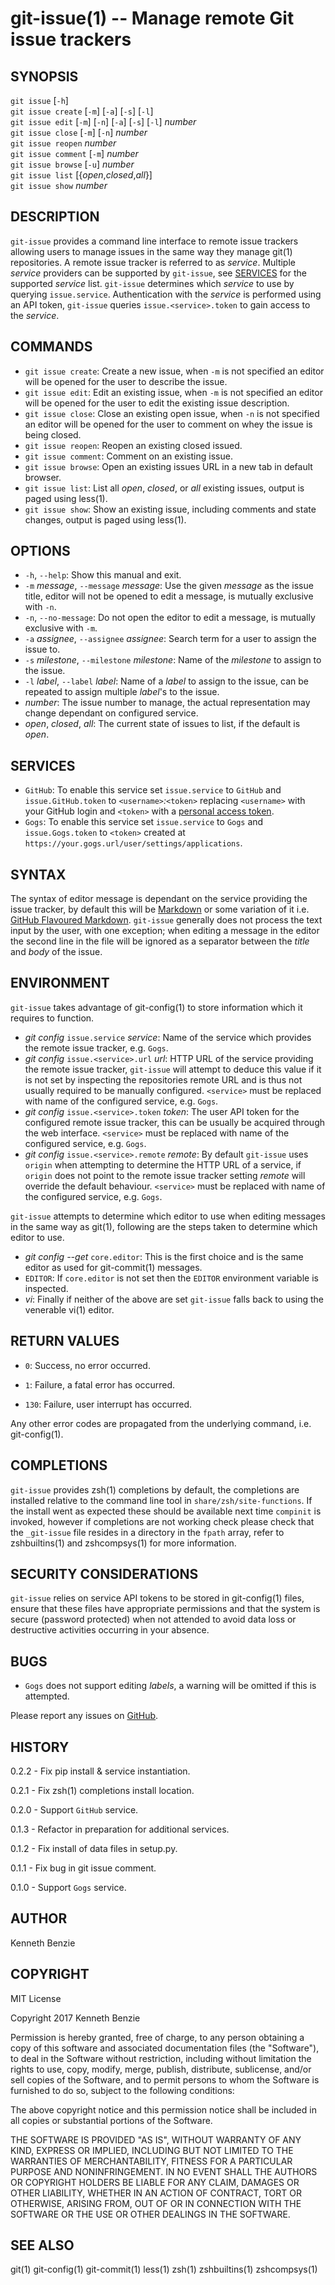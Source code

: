 git-issue(1) -- Manage remote Git issue trackers
================================================

## SYNOPSIS

`git issue` \[`-h`\]  
`git issue create` \[`-m`\] \[`-a`\] \[`-s`\] \[`-l`\]  
`git issue edit` \[`-m`\] \[`-n`\] \[`-a`\] \[`-s`\] \[`-l`\] _number_  
`git issue close` \[`-m`\] \[`-n`\] _number_  
`git issue reopen` _number_  
`git issue comment` \[`-m`\] _number_  
`git issue browse` \[`-u`\] _number_  
`git issue list` \[{_open_,_closed_,_all_}\]  
`git issue show` _number_  

## DESCRIPTION

`git-issue` provides a command line interface to remote issue trackers allowing
users to manage issues in the same way they manage git(1) repositories. A remote
issue tracker is referred to as _service_. Multiple _service_ providers can be
supported by `git-issue`, see [SERVICES](#SERVICES) for the supported _service_
list. `git-issue` determines which _service_ to use by querying `issue.service`.
Authentication with the _service_ is performed using an API token, `git-issue`
queries `issue.<service>.token` to gain access to the _service_.

## COMMANDS

* `git issue create`:
  Create a new issue, when `-m` is not specified an editor will be opened for
  the user to describe the issue.
* `git issue edit`:
  Edit an existing issue, when `-m` is not specified an editor will be opened
  for the user to edit the existing issue description.
* `git issue close`:
  Close an existing open issue, when `-n` is not specified an editor will be
  opened for the user to comment on whey the issue is being closed.
* `git issue reopen`:
  Reopen an existing closed issued.
* `git issue comment`:
  Comment on an existing issue.
* `git issue browse`:
  Open an existing issues URL in a new tab in default browser.
* `git issue list`:
  List all _open_, _closed_, or _all_ existing issues, output is paged using
  less(1).
* `git issue show`:
  Show an existing issue, including comments and state changes, output is paged
  using less(1).

## OPTIONS

* `-h`, `--help`:
  Show this manual and exit.
* `-m` _message_, `--message` _message_:
  Use the given _message_ as the issue title, editor will not be opened to edit
  a message, is mutually exclusive with `-n`.
* `-n`, `--no-message`:
  Do not open the editor to edit a message, is mutually exclusive with `-m`.
* `-a` _assignee_, `--assignee` _assignee_:
  Search term for a user to assign the issue to.
* `-s` _milestone_, `--milestone` _milestone_:
  Name of the _milestone_ to assign to the issue.
* `-l` _label_, `--label` _label_:
  Name of a _label_ to assign to the issue, can be repeated to assign multiple
  _label_'s to the issue.
* _number_:
  The issue number to manage, the actual representation may change dependant on
  configured service.
* _open_, _closed_, _all_:
  The current state of issues to list, if the default is _open_.

## SERVICES

* `GitHub`:
  To enable this service set `issue.service` to `GitHub` and
  `issue.GitHub.token` to `<username>`_:_`<token>` replacing `<username>` with
  your GitHub login and `<token>` with a [personal access token][github-token].
* `Gogs`:
  To enable this service set `issue.service` to `Gogs` and `issue.Gogs.token` to
  `<token>` created at `https://your.gogs.url/user/settings/applications`.

## SYNTAX

The syntax of editor message is dependant on the service providing the issue
tracker, by default this will be [Markdown][markdown] or some variation of it
i.e. [GitHub Flavoured Markdown][github-markdown]. `git-issue` generally does
not process the text input by the user, with one exception; when editing a
message in the editor the second line in the file will be ignored as a separator
between the _title_ and _body_ of the issue.

## ENVIRONMENT

`git-issue` takes advantage of git-config(1) to store information which it
requires to function.

* _git config_ `issue.service` _service_:
  Name of the service which provides the remote issue tracker, e.g. `Gogs`.
* _git config_ `issue.<service>.url` _url_:
  HTTP URL of the service providing the remote issue tracker, `git-issue` will
  attempt to deduce this value if it is not set by inspecting the repositories
  remote URL and is thus not usually required to be manually configured.
  `<service>` must be replaced with name of the configured service, e.g. `Gogs`.
* _git config_ `issue.<service>.token` _token_:
  The user API token for the configured remote issue tracker, this can be
  usually be acquired through the web interface. `<service>` must be replaced
  with name of the configured service, e.g. `Gogs`.
* _git config_ `issue.<service>.remote` _remote_:
  By default `git-issue` uses `origin` when attempting to determine the HTTP URL
  of a service, if `origin` does not point to the remote issue tracker setting
  _remote_ will override the default behaviour. `<service>` must be replaced
  with name of the configured service, e.g. `Gogs`.

`git-issue` attempts to determine which editor to use when editing messages in
the same way as git(1), following are the steps taken to determine which editor
to use.

* _git config --get_ `core.editor`:
  This is the first choice and is the same editor as used for git-commit(1)
  messages.
* `EDITOR`:
  If `core.editor` is not set then the `EDITOR` environment variable is
  inspected.
* _vi_:
  Finally if neither of the above are set `git-issue` falls back to using the
  venerable vi(1) editor.

## RETURN VALUES

* `0`:
  Success, no error occurred.

* `1`:
  Failure, a fatal error has occurred.

* `130`:
  Failure, user interrupt has occurred.

Any other error codes are propagated from the underlying command, i.e.
git-config(1).

## COMPLETIONS

`git-issue` provides zsh(1) completions by default, the completions are
installed relative to the command line tool in `share/zsh/site-functions`. If
the install went as expected these should be available next time `compinit` is
invoked, however if completions are not working check please check that the
`_git-issue` file resides in a directory in the `fpath` array, refer to
zshbuiltins(1) and zshcompsys(1) for more information.

## SECURITY CONSIDERATIONS

`git-issue` relies on service API tokens to be stored in git-config(1) files,
ensure that these files have appropriate permissions and that the system is
secure (password protected) when not attended to avoid data loss or destructive
activities occurring in your absence.

## BUGS

* `Gogs` does not support editing _labels_, a warning will be omitted if this is
  attempted.

Please report any issues on [GitHub][issues].

## HISTORY

0.2.2 - Fix pip install & service instantiation.

0.2.1 - Fix zsh(1) completions install location.

0.2.0 - Support `GitHub` service.

0.1.3 - Refactor in preparation for additional services.

0.1.2 - Fix install of data files in setup.py.

0.1.1 - Fix bug in git issue comment.

0.1.0 - Support `Gogs` service.

## AUTHOR

Kenneth Benzie

## COPYRIGHT

MIT License

Copyright 2017 Kenneth Benzie

Permission is hereby granted, free of charge, to any person obtaining a copy of
this software and associated documentation files (the "Software"), to deal in
the Software without restriction, including without limitation the rights to
use, copy, modify, merge, publish, distribute, sublicense, and/or sell copies of
the Software, and to permit persons to whom the Software is furnished to do so,
subject to the following conditions:

The above copyright notice and this permission notice shall be included in all
copies or substantial portions of the Software.

THE SOFTWARE IS PROVIDED "AS IS", WITHOUT WARRANTY OF ANY KIND, EXPRESS OR
IMPLIED, INCLUDING BUT NOT LIMITED TO THE WARRANTIES OF MERCHANTABILITY, FITNESS
FOR A PARTICULAR PURPOSE AND NONINFRINGEMENT. IN NO EVENT SHALL THE AUTHORS OR
COPYRIGHT HOLDERS BE LIABLE FOR ANY CLAIM, DAMAGES OR OTHER LIABILITY, WHETHER
IN AN ACTION OF CONTRACT, TORT OR OTHERWISE, ARISING FROM, OUT OF OR IN
CONNECTION WITH THE SOFTWARE OR THE USE OR OTHER DEALINGS IN THE SOFTWARE.

## SEE ALSO

git(1) git-config(1) git-commit(1) less(1) zsh(1) zshbuiltins(1) zshcompsys(1)

[github-token]: https://github.com/settings/tokens
[markdown]: https://daringfireball.net/projects/markdown/syntax
[github-markdown]: https://github.github.com/gfm/
[issues]: https://github.com/kbenzie/git-issue/issues
